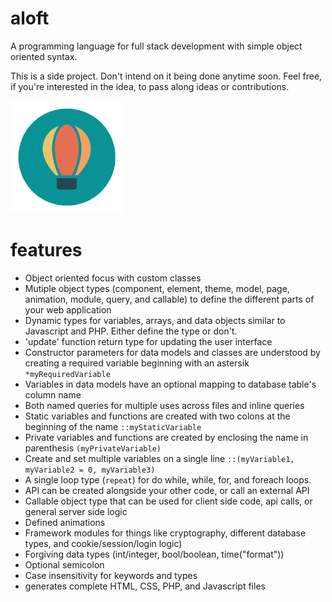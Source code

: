 # aloft

A programming language for full stack development with simple object oriented syntax.

This is a side project. Don't intend on it being done anytime soon. Feel free, if you're interested in the idea, to pass along ideas or contributions.

![icon](https://github.com/exopacket/aloft/blob/main/aloft_icon_sm.png)

# features

  - Object oriented focus with custom classes
  - Mutiple object types (component, element, theme, model, page, animation, module, query, and callable) to define the different parts of your web application
  - Dynamic types for variables, arrays, and data objects similar to Javascript and PHP. Either define the type or don't.
  - 'update' function return type for updating the user interface
  - Constructor parameters for data models and classes are understood by creating a required variable beginning with an astersik `*myRequiredVariable`
  - Variables in data models have an optional mapping to database table's column name
  - Both named queries for multiple uses across files and inline queries
  - Static variables and functions are created with two colons at the beginning of the name `::myStaticVariable`
  - Private variables and functions are created by enclosing the name in parenthesis `(myPrivateVariable)`
  - Create and set multiple variables on a single line `::(myVariable1, myVariable2 = 0, myVariable3)`
  - A single loop type (`repeat`) for do while, while, for, and foreach loops.
  - API can be created alongside your other code, or call an external API
  - Callable object type that can be used for client side code, api calls, or general server side logic
  - Defined animations
  - Framework modules for things like cryptography, different database types, and cookie/session/login logic)
  - Forgiving data types (int/integer, bool/boolean, time("format"))
  - Optional semicolon
  - Case insensitivity for keywords and types
  - generates complete HTML, CSS, PHP, and Javascript files

